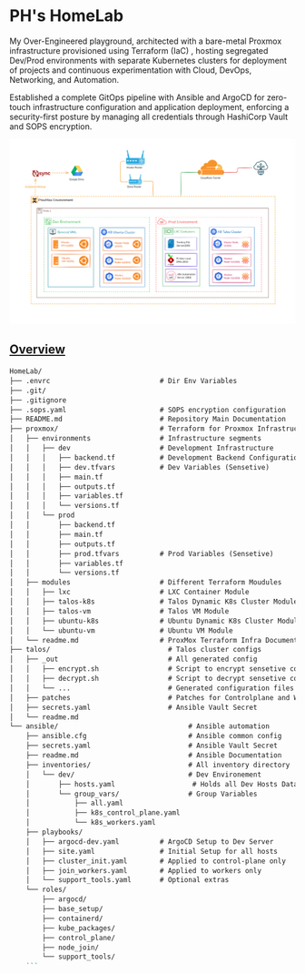 # PH's HomeLab
My Over-Engineered playground, architected with a bare-metal Proxmox infrastructure
provisioned using Terraform (IaC) , hosting segregated Dev/Prod environments with separate
Kubernetes clusters for deployment of projects and continuous experimentation with Cloud, DevOps,
Networking, and Automation.

Established a complete GitOps pipeline with Ansible and ArgoCD for zero-touch infrastructure
configuration and application deployment, enforcing a security-first posture by managing all credentials
through HashiCorp Vault and SOPS encryption.

![img.png](img.png)

## [Overview](docs/proxmox.md)
```md
HomeLab/
├── .envrc                           # Dir Env Variables
├── .git/
├── .gitignore
├── .sops.yaml                       # SOPS encryption configuration
├── README.md                        # Repository Main Documentation
├── proxmox/                         # Terraform for Proxmox Infrastructure
│   ├── environments                 # Infrastructure segments
│   │   ├── dev                      # Development Infrastructure
│   │   │   ├── backend.tf           # Development Backend Configuration (Sensetive)
│   │   │   ├── dev.tfvars           # Dev Variables (Sensetive)
│   │   │   ├── main.tf
│   │   │   ├── outputs.tf
│   │   │   ├── variables.tf
│   │   │   └── versions.tf
│   │   └── prod
│   │       ├── backend.tf
│   │       ├── main.tf
│   │       ├── outputs.tf
│   │       ├── prod.tfvars          # Prod Variables (Sensetive)
│   │       ├── variables.tf
│   │       └── versions.tf
│   ├── modules                      # Different Terraform Moudules
│   │   ├── lxc                      # LXC Container Module
│   │   ├── talos-k8s                # Talos Dynamic K8s Cluster Module
│   │   ├── talos-vm                 # Talos VM Module
│   │   ├── ubuntu-k8s               # Ubuntu Dynamic K8s Cluster Module
│   │   └── ubuntu-vm                # Ubuntu VM Module
│   └── readme.md                    # ProxMox Terraform Infra Documentation
├── talos/                             # Talos cluster configs
│   ├── _out                           # All generated config
│   │   ├── encrypt.sh                 # Script to encrypt sensetive configuration files
│   │   ├── decrypt.sh                 # Script to decrypt sensetive configuration files
│   │   └── ...                        # Generated configuration files
│   ├── patches                        # Patches for Controlplane and Workers
│   ├── secrets.yaml                   # Ansible Vault Secret
│   └── readme.md
└── ansible/                                # Ansible automation
    ├── ansible.cfg                         # Ansible common config
    ├── secrets.yaml                        # Ansible Vault Secret
    ├── readme.md                           # Ansible Documentation
    ├── inventories/                        # All inventory directory
    │   └── dev/                            # Dev Environement
    │       ├── hosts.yaml                   # Holds all Dev Hosts Data
    │       └── group_vars/                 # Group Variables
    │           ├── all.yaml
    │           ├── k8s_control_plane.yaml
    │           └── k8s_workers.yaml
    ├── playbooks/
    │   ├── argocd-dev.yaml          # ArgoCD Setup to Dev Server
    │   ├── site.yaml                # Initial Setup for all hosts
    │   ├── cluster_init.yaml        # Applied to control-plane only
    │   ├── join_workers.yaml        # Applied to workers only
    │   └── support_tools.yaml       # Optional extras
    └── roles/
        ├── argocd/
        ├── base_setup/
        ├── containerd/
        ├── kube_packages/
        ├── control_plane/
        ├── node_join/
        └── support_tools/
    ```